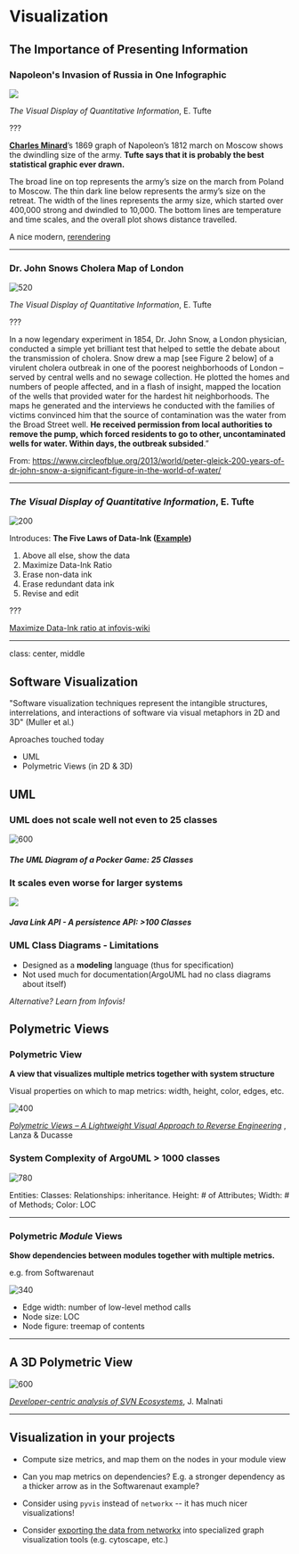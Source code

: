 # Visualization


## The Importance of Presenting Information


### Napoleon's Invasion of Russia in One Infographic

![](images/tufte_napoleon.png)

*The Visual Display of Quantitative Information*, E. Tufte

???

[**Charles Minard**](http://t.umblr.com/redirect?z=http%3A%2F%2Fwww.edwardtufte.com%2Ftufte%2Fminard-obit&t=OTE3ZmE1M2ZiMTBiYWYwZDgwN2VlN2ZmMzhjYTI3N2JkOWM2MGY2Nyx3YWNGM3RHZQ%3D%3D)’s 1869 graph of Napoleon’s 1812 march on Moscow shows the dwindling size of the army. **Tufte says that it is probably the best statistical graphic ever drawn.**

The broad line on top represents the army’s size on the march from Poland to Moscow. The thin dark line below represents the army’s size on the retreat. The width of the lines represents the army size, which started over 400,000 strong and dwindled to 10,000. The bottom lines are temperature and time scales, and the overall plot shows distance travelled.

A nice modern, [rerendering](https://graphworkflow.com/2019/06/25/minard/) 



---

### Dr. John Snows Cholera Map of London

![520](images/london-cholera-map.png)

*The Visual Display of Quantitative Information*, E. Tufte

???

In a now legendary experiment in 1854, Dr. John Snow, a London physician, conducted a simple yet brilliant test that helped to settle the debate about the transmission of cholera. Snow drew a map [see Figure 2 below] of a virulent cholera outbreak in one of the poorest neighborhoods of London – served by central wells and no sewage collection. He plotted the homes and numbers of people affected, and in a flash of insight, mapped the location of the wells that provided water for the hardest hit neighborhoods. The maps he generated and the interviews he conducted with the families of victims convinced him that the source of contamination was the water from the Broad Street well. **He received permission from local authorities to remove the pump, which forced residents to go to other, uncontaminated wells for water. Within days, the outbreak subsided**.”

From: https://www.circleofblue.org/2013/world/peter-gleick-200-years-of-dr-john-snow-a-significant-figure-in-the-world-of-water/


---


### *The Visual Display of Quantitative Information*, E. Tufte

![200](images/tufte-book.png)


Introduces: **The Five Laws of Data-Ink ([Example](https://www.codeconquest.com/blog/data-ink-ratio-explained-with-example/))**
1. Above all else, show the data 
2. Maximize Data-Ink Ratio
3. Erase non-data ink
4. Erase redundant data ink
5. Revise and edit



???

[Maximize Data-Ink ratio at infovis-wiki](https://infovis-wiki.net/wiki/Data-Ink_Ratio) 



---
class: center, middle



## Software Visualization

"Software visualization techniques represent the intangible structures, interrelations, and interactions of software via visual metaphors in 2D and 3D" (Muller et al.)

Aproaches touched today
- UML
- Polymetric Views (in 2D & 3D)

## UML 

### UML does not scale well not even to 25 classes

![600](images/uml_diagram_of_poker_game.png)

##### The UML Diagram of a Pocker Game: 25 Classes



### It scales even worse for larger systems

![](images/java_link_api.png)

##### Java Link API - A persistence API: >100 Classes


### UML Class Diagrams - Limitations

- Designed as a **modeling** language (thus for specification)
- Not used much for documentation(ArgoUML had no class diagrams about itself)


*Alternative? Learn from Infovis!*




## Polymetric Views


### Polymetric View

**A view that visualizes multiple metrics together with system structure**

Visual properties on which to map metrics: width, height, color, edges, etc.

![400](images/polymetric_view.png)

[*Polymetric Views – A Lightweight Visual Approach to Reverse Engineering*](https://rmod-files.lille.inria.fr/Team/Texts/Papers/Lanz03d-TSE-PolymetricViews.pdf) , Lanza & Ducasse


### System Complexity of ArgoUML > 1000 classes

![780](images/argouml_system_complexity.png)

Entities: Classes: Relationships: inheritance. Height: \# of Attributes; Width: \# of Methods; Color: LOC


---


### Polymetric *Module* Views

**Show dependencies between modules together with multiple metrics.** 

e.g. from Softwarenaut

![340](images/snaut_as_polymetric_view.png)

- Edge width: number of low-level method calls
- Node size: LOC
- Node figure: treemap of contents




---
## A 3D Polymetric View

![600](images/code-city.png)

[*Developer-centric analysis of SVN Ecosystems*](https://www.researchgate.net/publication/265755937_Developer-centric_Analysis_of_SVN_Ecosystems), J. Malnati

---

## Visualization in your projects

- Compute size metrics, and map them on the nodes in your module view

- Can you map metrics on dependencies? E.g. a stronger dependency as a thicker arrow as in the Softwarenaut example?

- Consider using `pyvis` instead of `networkx` -- it has much nicer visualizations!

- Consider [exporting the data from networkx](https://networkx.github.io/documentation/stable/reference/drawing.html) into specialized graph visualization tools (e.g. cytoscape, etc.)
